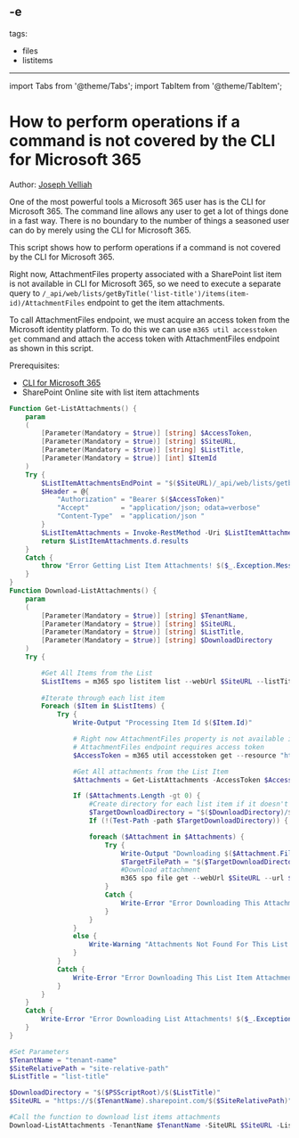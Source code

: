 -e <!-- DISCLAIMER: All secrets, passwords, and sensitive values in this document are examples only and not real credentials. -->
---
tags:
  - files
  - listitems
---

import Tabs from '@theme/Tabs';
import TabItem from '@theme/TabItem';

# How to perform operations if a command is not covered by the CLI for Microsoft 365

Author: [Joseph Velliah](https://blog.josephvelliah.com/EXAMPLE_SECRET_VALUE_PLACEHOLDER)

One of the most powerful tools a Microsoft 365 user has is the CLI for Microsoft 365. The command line allows any user to get a lot of things done in a fast way. There is no boundary to the number of things a seasoned user can do by merely using the CLI for Microsoft 365.

This script shows how to perform operations if a command is not covered by the CLI for Microsoft 365.

Right now, AttachmentFiles property associated with a SharePoint list item is not available in CLI for Microsoft 365, so we need to execute a separate query to ```/_api/web/lists/getByTitle('list-title')/items(item-id)/AttachmentFiles``` endpoint to get the item attachments.

To call AttachmentFiles endpoint, we must acquire an access token from the Microsoft identity platform. To do this we can use ```m365 util accesstoken get``` command and attach the access token with AttachmentFiles endpoint as shown in this script.

Prerequisites:

- [CLI for Microsoft 365](https://pnp.github.io/cli-microsoft365/)
- SharePoint Online site with list item attachments

<Tabs>
  <TabItem value="PowerShell">

  ```powershell
  Function Get-ListAttachments() {
      param
      (
          [Parameter(Mandatory = $true)] [string] $AccessToken,
          [Parameter(Mandatory = $true)] [string] $SiteURL,
          [Parameter(Mandatory = $true)] [string] $ListTitle,
          [Parameter(Mandatory = $true)] [int] $ItemId
      )   
      Try {
          $ListItemAttachmentsEndPoint = "$($SiteURL)/_api/web/lists/getbytitle('$($ListTitle)')/items($($ItemId))/AttachmentFiles"
          $Header = @{
              "Authorization" = "Bearer $($AccessToken)"
              "Accept"        = "application/json; odata=verbose" 
              "Content-Type"  = "application/json "
          }
          $ListItemAttachments = Invoke-RestMethod -Uri $ListItemAttachmentsEndPoint -Headers $Header -Method Get  
          return $ListItemAttachments.d.results
      }
      Catch {
          throw "Error Getting List Item Attachments! $($_.Exception.Message)" 
      }
  }
  Function Download-ListAttachments() {
      param
      (
          [Parameter(Mandatory = $true)] [string] $TenantName,
          [Parameter(Mandatory = $true)] [string] $SiteURL,
          [Parameter(Mandatory = $true)] [string] $ListTitle,
          [Parameter(Mandatory = $true)] [string] $DownloadDirectory
      )   
      Try {
  
          #Get All Items from the List
          $ListItems = m365 spo listitem list --webUrl $SiteURL --listTitle $ListTitle -o json | ConvertFrom-Json -AsHashtable
           
          #Iterate through each list item
          Foreach ($Item in $ListItems) {
              Try {
                  Write-Output "Processing Item Id $($Item.Id)"
  
                  # Right now AttachmentFiles property is not available in cli-microsoft365 so we need to execute a separate query to /_api/web/lists/getByTitle('list-title')/items(item-id)/AttachmentFiles to get the item attachments. 
                  # AttachmentFiles endpoint requires access token 
                  $AccessToken = m365 util accesstoken get --resource "https://$($TenantName).sharepoint.com" --new 
  
                  #Get All attachments from the List Item
                  $Attachments = Get-ListAttachments -AccessToken $AccessToken -SiteURL $SiteURL -ListTitle $ListTitle -ItemId $Item.Id
  
                  If ($Attachments.Length -gt 0) {
                      #Create directory for each list item if it doesn't exist
                      $TargetDownloadDirectory = "$($DownloadDirectory)/$($Item.Id)"
                      If (!(Test-Path -path $TargetDownloadDirectory)) { New-Item $TargetDownloadDirectory -type Directory | Out-Null }
  
                      foreach ($Attachment in $Attachments) {
                          Try {
                              Write-Output "Downloading $($Attachment.FileName)"
                              $TargetFilePath = "$($TargetDownloadDirectory)/$($Attachment.FileName)"
                              #Download attachment
                              m365 spo file get --webUrl $SiteURL --url $Attachment.ServerRelativeUrl --asFile --path $TargetFilePath
                          }
                          Catch {
                              Write-Error "Error Downloading This Attachment! $($_.Exception.Message)" 
                          }
                      }
                  }
                  else {
                      Write-Warning "Attachments Not Found For This List Item!"
                  }
              }
              Catch {
                  Write-Error "Error Downloading This List Item Attachments! $($_.Exception.Message)"
              }
          }
      }
      Catch {
          Write-Error "Error Downloading List Attachments! $($_.Exception.Message)"
      }
  }
  
  #Set Parameters
  $TenantName = "tenant-name"
  $SiteRelativePath = "site-relative-path"
  $ListTitle = "list-title"
  
  $DownloadDirectory = "$($PSScriptRoot)/$($ListTitle)"
  $SiteURL = "https://$($TenantName).sharepoint.com/$($SiteRelativePath)"
  
  #Call the function to download list items attachments
  Download-ListAttachments -TenantName $TenantName -SiteURL $SiteURL -ListTitle $ListTitle -DownloadDirectory $DownloadDirectory
  ```

  </TabItem>
</Tabs>
